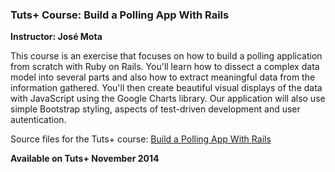 ### Tuts+ Course: Build a Polling App With Rails
**Instructor: José Mota**

This course is an exercise that focuses on how to build a polling application from scratch with Ruby on Rails. You'll learn how to dissect a complex data model into several parts and also how to extract meaningful data from the information gathered. You'll then create beautiful visual displays of the data with JavaScript using the Google Charts library. Our application will also use simple Bootstrap styling, aspects of test-driven development and user autentication. 

Source files for the Tuts+ course: [Build a Polling App With Rails](https://courses.tutsplus.com/courses/)

**Available on Tuts+ November 2014**
